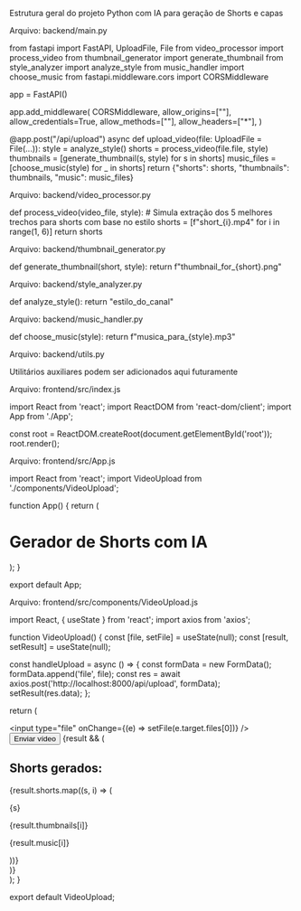 Estrutura geral do projeto Python com IA para geração de Shorts e capas

Arquivo: backend/main.py

from fastapi import FastAPI, UploadFile, File from video_processor import process_video from thumbnail_generator import generate_thumbnail from style_analyzer import analyze_style from music_handler import choose_music from fastapi.middleware.cors import CORSMiddleware

app = FastAPI()

app.add_middleware( CORSMiddleware, allow_origins=[""], allow_credentials=True, allow_methods=[""], allow_headers=["*"], )

@app.post("/api/upload") async def upload_video(file: UploadFile = File(...)): style = analyze_style() shorts = process_video(file.file, style) thumbnails = [generate_thumbnail(s, style) for s in shorts] music_files = [choose_music(style) for _ in shorts] return {"shorts": shorts, "thumbnails": thumbnails, "music": music_files}

Arquivo: backend/video_processor.py

def process_video(video_file, style): # Simula extração dos 5 melhores trechos para shorts com base no estilo shorts = [f"short_{i}.mp4" for i in range(1, 6)] return shorts

Arquivo: backend/thumbnail_generator.py

def generate_thumbnail(short, style): return f"thumbnail_for_{short}.png"

Arquivo: backend/style_analyzer.py

def analyze_style(): return "estilo_do_canal"

Arquivo: backend/music_handler.py

def choose_music(style): return f"musica_para_{style}.mp3"

Arquivo: backend/utils.py

Utilitários auxiliares podem ser adicionados aqui futuramente

Arquivo: frontend/src/index.js

import React from 'react'; import ReactDOM from 'react-dom/client'; import App from './App';

const root = ReactDOM.createRoot(document.getElementById('root')); root.render(<App />);

Arquivo: frontend/src/App.js

import React from 'react'; import VideoUpload from './components/VideoUpload';

function App() { return ( <div> <h1>Gerador de Shorts com IA</h1> <VideoUpload /> </div> ); }

export default App;

Arquivo: frontend/src/components/VideoUpload.js

import React, { useState } from 'react'; import axios from 'axios';

function VideoUpload() { const [file, setFile] = useState(null); const [result, setResult] = useState(null);

const handleUpload = async () => { const formData = new FormData(); formData.append('file', file); const res = await axios.post('http://localhost:8000/api/upload', formData); setResult(res.data); };

return ( <div> <input type="file" onChange={(e) => setFile(e.target.files[0])} /> <button onClick={handleUpload}>Enviar vídeo</button> {result && ( <div> <h2>Shorts gerados:</h2> {result.shorts.map((s, i) => ( <div key={i}> <p>{s}</p> <p>{result.thumbnails[i]}</p> <p>{result.music[i]}</p> </div> ))} </div> )} </div> ); }

export default VideoUpload;

